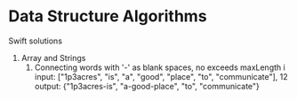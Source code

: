 # Data Structure Algorithms
Swift solutions
1. Array and Strings
   1. Connecting words with '-' as blank spaces, no exceeds maxLength                                                          i
     input: ["1p3acres", "is", "a", "good", "place", "to", "communicate"], 12
     output: {"1p3acres-is", "a-good-place", "to", "communicate"}
